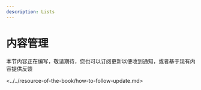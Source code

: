 ```yaml
---
description: Lists
---
```


# 内容管理

本节内容正在编写，敬请期待，您也可以订阅更新以便收到通知，或者基于现有内容提供反馈

<../../resource-of-the-book/how-to-follow-update.md>



